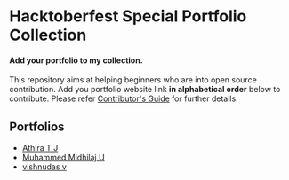 # Hacktoberfest Special Portfolio Collection

#### Add your portfolio to my collection.
This repository aims at helping beginners who are into open source contribution. Add you portfolio website link **in alphabetical order** below to contribute. Please refer [Contributor's Guide](https://github.com/athiratj/hacktober-special/blob/master/CONTRIBUTING.md) for further details.

## Portfolios 

* [Athira T J](https://www.athiratj.com/)
* [Muhammed Midhilaj U](https://midlaj13.github.io/)
* [vishnudas v](http://gitcub.co/?i=1)
